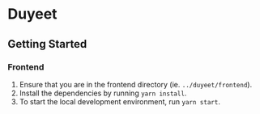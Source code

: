 # Duyeet

## Getting Started

### Frontend

1. Ensure that you are in the frontend directory (ie. `../duyeet/frontend`).
2. Install the dependencies by running `yarn install`.
3. To start the local development environment, run `yarn start`.
